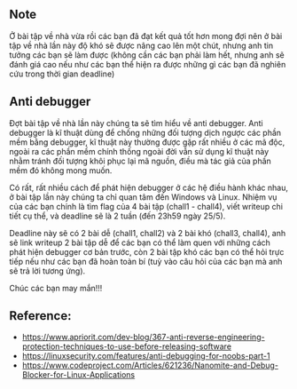 ## Note

Ở bài tập về nhà vừa rồi các bạn đã đạt kết quả tốt hơn mong đợi nên ở bài tập về nhà lần này độ khó sẽ được nâng cao lên một chút, nhưng anh tin tưởng các bạn sẽ làm được (không cần các bạn phải làm hết, nhưng anh sẽ đánh giá cao nếu như các bạn thể hiện ra được những gì các bạn đã nghiên cứu trong thời gian deadline)

## Anti debugger

Đợt bài tập về nhà lần này chúng ta sẽ tìm hiểu về anti debugger. Anti debugger là kĩ thuật dùng để chống những đối tượng dịch ngược các phần mềm bằng debugger, kĩ thuật này thường được gặp rất nhiều ở các mã độc, ngoài ra các phần mềm chính thống ngoài đời vẫn sử dụng kĩ thuật này nhằm tránh đối tượng khôi phục lại mã nguồn, điều mà tác giả của phần mềm đó không mong muốn.

Có rất, rất nhiều cách để phát hiện debugger ở các hệ điều hành khác nhau, ở bài tập lần này chúng ta chỉ quan tâm đến Windows và Linux. Nhiệm vụ của các bạn chính là tìm flag của 4 bài tập (chall1 - chall4), viết writeup chi tiết cụ thể, và deadline sẽ là 2 tuần (đến 23h59 ngày 25/5).

Deadline này sẽ có 2 bài dễ (chall1, chall2) và 2 bài khó (chall3, chall4), anh sẽ link writeup 2 bài tập dễ để các bạn có thể làm quen với những cách phát hiện debugger cơ bản trước, còn 2 bài tập khó các bạn có thể hỏi trực tiếp nếu như các bạn đã hoàn toàn bí (tuỳ vào câu hỏi của các bạn mà anh sẽ trả lời tương ứng).

Chúc các bạn may mắn!!!

## Reference:

- https://www.apriorit.com/dev-blog/367-anti-reverse-engineering-protection-techniques-to-use-before-releasing-software
- https://linuxsecurity.com/features/anti-debugging-for-noobs-part-1
- https://www.codeproject.com/Articles/621236/Nanomite-and-Debug-Blocker-for-Linux-Applications